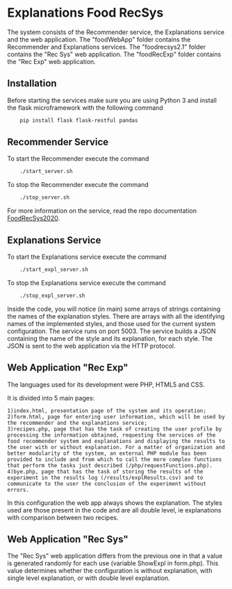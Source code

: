 # Explanations Food RecSys

The system consists of the Recommender service, the Explanations service and the web application.
The "foodWebApp" folder contains the Recommender and Explanations services.
The "foodrecsys2.1" folder contains the "Rec Sys" web application.
The "foodRecExp" folder contains the "Rec Exp" web application.


## Installation

Before starting the services make sure you are using Python 3 and install the flask microframework with the following command

```bash
    pip install flask flask-restful pandas
```

## Recommender Service

To start the Recommender execute the command

```bash
    ./start_server.sh 
```

To stop the Recommender execute the command

```bash
    ./stop_server.sh 
```

For more information on the service, read the repo documentation [FoodRecSys2020](https://github.com/swapUniba/FoodRecSys2020).


## Explanations Service

To start the Explanations service execute the command

```bash
    ./start_expl_server.sh 
```

To stop the Explanations service execute the command

```bash
    ./stop_expl_server.sh 
```

Inside the code, you will notice (in main) some arrays of strings containing the names of the explanation styles.
There are arrays with all the identifying names of the implemented styles, and those used for the current system configuration.
The service runs on port 5003. The service builds a JSON containing the name of the style and its explanation, for each style. The JSON is sent to the web application via the HTTP protocol.


## Web Application "Rec Exp"

The languages used for its development were PHP, HTML5 and CSS.

It is divided into 5 main pages:

    1)index.html, presentation page of the system and its operation;
    2)form.html, page for entering user information, which will be used by the recommender and the explanations service;
    3)recipes.php, page that has the task of creating the user profile by processing the information obtained, requesting the services of the food recommender system and explanations and displaying the results to the user with or without explanation. For a matter of organization and better modularity of the system, an external PHP module has been provided to include and from which to call the more complex functions that perform the tasks just described (/php/requestFunctions.php).
    4)bye.php, page that has the task of storing the results of the experiment in the results log (/results/explResults.csv) and to communicate to the user the conclusion of the experiment without errors.


In this configuration the web app always shows the explanation.
The styles used are those present in the code and are all double level, ie explanations with comparison between two recipes.


## Web Application "Rec Sys"

The "Rec Sys" web application differs from the previous one in that a value is generated randomly for each use (variable ShowExpl in form.php).
This value determines whether the configuration is without explanation, with single level explanation, or with double level explanation.
